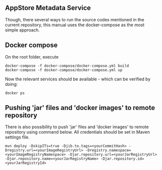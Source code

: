 AppStore Metadata Service
---

Though, there several ways to run the source codes mentioned in the current repository,
this manual uses the docker-compose as the most simple approach.

Docker compose
---

On the root folder, execute
```
docker-compose -f docker-compose/docker-compose.yml build
docker-compose -f docker-compose/docker-compose.yml up
```

Now the relevant services should be available - which can be verified by doing:

```
docker ps
```

Pushing 'jar' files and 'docker images' to remote repository
---

There is also possibility to push 'jar' files and 'docker images' to remote repository using command below. All credentials should be set in Maven settings file.
```
mvn deploy -DskipITs=true -Djib.to.tags=<yourCommitHash> -Dregistry.url=<yourImageRegistryUrl> -Dregistry.namespace=<yourImageRegistryNamespace> -Djar.repository.url=<yourJarRegistryUrl> -Djar.repository.name=<yourJarRegistryName> -Djar.repository.id=<yourJarRegistryId>
```
